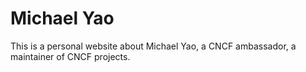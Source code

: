 # Michael Yao

This is a personal website about Michael Yao, a CNCF ambassador, a maintainer of CNCF projects.
